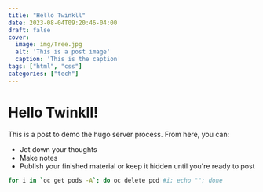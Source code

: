 ```yaml
---
title: "Hello Twinkll"
date: 2023-08-04T09:20:46-04:00
draft: false
cover:
  image: img/Tree.jpg
  alt: 'This is a post image'
  caption: 'This is the caption'
tags: ["html", "css"]
categories: ["tech"]
---
```


# Hello Twinkll!

This is a post to demo the hugo server process. From here, you can:

- Jot down your  thoughts
- Make notes
- Publish your finished material or keep it hidden until you're ready to post

```sh
for i in `oc get pods -A`; do oc delete pod #i; echo ""; done
```
